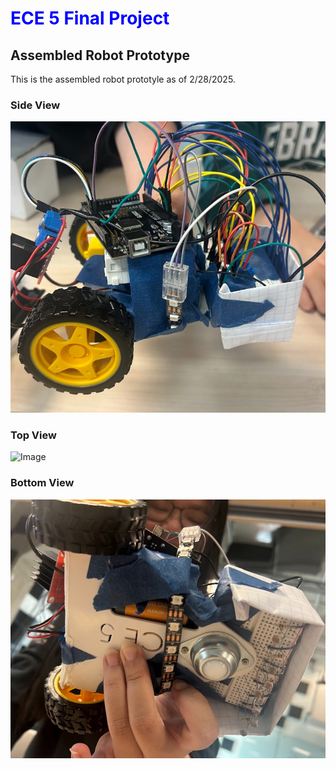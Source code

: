 # <span style="color:blue">ECE 5 Final Project</span>

## Assembled Robot Prototype

This is the assembled robot prototyle as of 2/28/2025. 


### Side View
![Image](sideview.jpg)
### Top View
![Image](topview.jpg)
### Bottom View 
![Image](bottomview.jpg)

